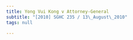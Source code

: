 ```yaml
---
title: Yong Vui Kong v Attorney-General
subtitle: "[2010] SGHC 235 / 13\_August\_2010"
tags: null

---
```


